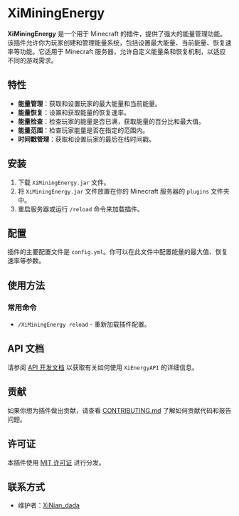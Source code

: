 # XiMiningEnergy

**XiMiningEnergy** 是一个用于 Minecraft 的插件，提供了强大的能量管理功能。该插件允许你为玩家创建和管理能量系统，包括设置最大能量、当前能量、恢复速率等功能。它适用于 Minecraft 服务器，允许自定义能量条和恢复机制，以适应不同的游戏需求。

## 特性

- **能量管理**：获取和设置玩家的最大能量和当前能量。
- **能量恢复**：设置和获取能量的恢复速率。
- **能量检查**：检查玩家的能量是否已满，获取能量的百分比和最大值。
- **能量范围**：检查玩家能量是否在指定的范围内。
- **时间戳管理**：获取和设置玩家的最后在线时间戳。

## 安装

1. 下载 `XiMiningEnergy.jar` 文件。
2. 将 `XiMiningEnergy.jar` 文件放置在你的 Minecraft 服务器的 `plugins` 文件夹中。
3. 重启服务器或运行 `/reload` 命令来加载插件。

## 配置

插件的主要配置文件是 `config.yml`。你可以在此文件中配置能量的最大值、恢复速率等参数。

## 使用方法

### 常用命令

- `/XiMiningEnergy reload` - 重新加载插件配置。

## API 文档

请参阅 [API 开发文档](./docs/API.md) 以获取有关如何使用 `XiEnergyAPI` 的详细信息。

## 贡献

如果你想为插件做出贡献，请查看 [CONTRIBUTING.md](./CONTRIBUTING.md) 了解如何贡献代码和报告问题。

## 许可证

本插件使用 [MIT 许可证](./LICENSE) 进行分发。

## 联系方式

- 维护者：[XiNian_dada](mailto:xinian@hairuosky.cn)
